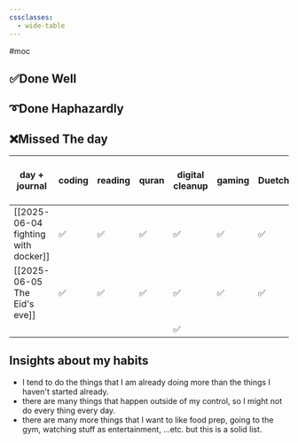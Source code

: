 ```yaml
---
cssclasses:
  - wide-table
---
```


#moc

## ✅Done Well

## ➰Done Haphazardly

## ❌Missed The day

| day + journal                       | coding | reading | quran | digital cleanup | gaming | Duetch | sharing | writing | move and go out |
| ----------------------------------- | ------ | ------- | ----- | --------------- | ------ | ------ | ------- | ------- | --------------- |
| [[2025-06-04 fighting with docker]] | ✅      | ✅       | ✅     | ✅               | ✅      | ✅      | ✅       |         |                 |
| [[2025-06-05 The Eid's eve]]        | ✅      | ✅       | ✅     | ✅               | ✅      | ✅      |         |         |                 |
|                                     |        |         |       | ✅               |        |        |         |         |                 |

## Insights about my habits

- I tend to do the things that I am already doing more than the things I haven't started already.
- there are many things that happen outside of my control, so I might not do every thing every day.
- there are many more things that I want to like food prep, going to the gym, watching stuff as entertainment, …etc. but this is a solid list.
